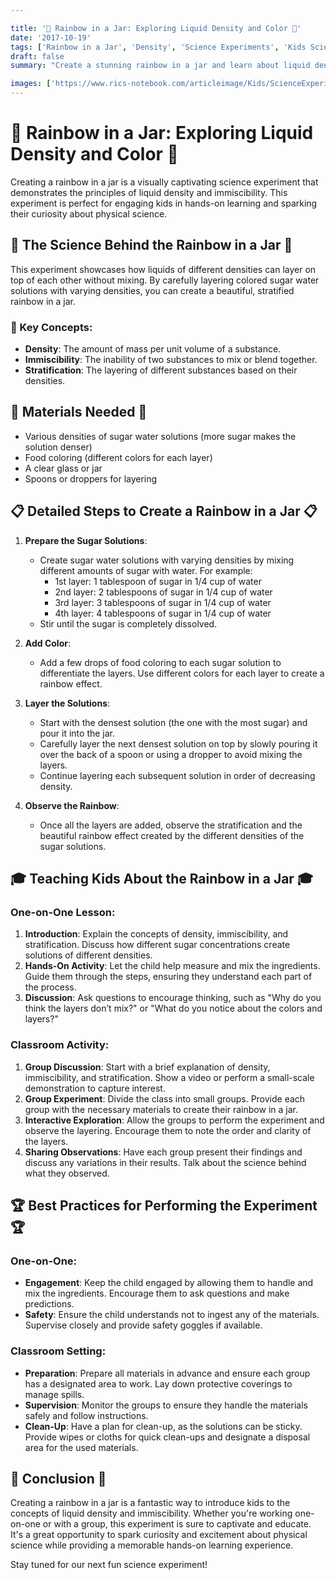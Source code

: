 ```yaml
---

title: '🌈 Rainbow in a Jar: Exploring Liquid Density and Color 🌈'
date: '2017-10-19'
tags: ['Rainbow in a Jar', 'Density', 'Science Experiments', 'Kids Science', 'Physics', 'Fun with Science']
draft: false
summary: "Create a stunning rainbow in a jar and learn about liquid density. This blog post explains the science behind this colorful experiment and provides detailed steps for conducting it with kids, either one-on-one or in a classroom setting."

images: ['https://www.rics-notebook.com/articleimage/Kids/ScienceExperiments/RainbowInAJar.webp']
---
```


# 🌈 Rainbow in a Jar: Exploring Liquid Density and Color 🌈

Creating a rainbow in a jar is a visually captivating science experiment that demonstrates the principles of liquid density and immiscibility. This experiment is perfect for engaging kids in hands-on learning and sparking their curiosity about physical science.

## 🔬 The Science Behind the Rainbow in a Jar 🔬

This experiment showcases how liquids of different densities can layer on top of each other without mixing. By carefully layering colored sugar water solutions with varying densities, you can create a beautiful, stratified rainbow in a jar.

### 🌟 Key Concepts:

- **Density**: The amount of mass per unit volume of a substance.
- **Immiscibility**: The inability of two substances to mix or blend together.
- **Stratification**: The layering of different substances based on their densities.

## 🧪 Materials Needed 🧪

- Various densities of sugar water solutions (more sugar makes the solution denser)
- Food coloring (different colors for each layer)
- A clear glass or jar
- Spoons or droppers for layering

## 📋 Detailed Steps to Create a Rainbow in a Jar 📋

1. **Prepare the Sugar Solutions**:
   - Create sugar water solutions with varying densities by mixing different amounts of sugar with water. For example:
     - 1st layer: 1 tablespoon of sugar in 1/4 cup of water
     - 2nd layer: 2 tablespoons of sugar in 1/4 cup of water
     - 3rd layer: 3 tablespoons of sugar in 1/4 cup of water
     - 4th layer: 4 tablespoons of sugar in 1/4 cup of water
   - Stir until the sugar is completely dissolved.

2. **Add Color**:
   - Add a few drops of food coloring to each sugar solution to differentiate the layers. Use different colors for each layer to create a rainbow effect.

3. **Layer the Solutions**:
   - Start with the densest solution (the one with the most sugar) and pour it into the jar.
   - Carefully layer the next densest solution on top by slowly pouring it over the back of a spoon or using a dropper to avoid mixing the layers.
   - Continue layering each subsequent solution in order of decreasing density.

4. **Observe the Rainbow**:
   - Once all the layers are added, observe the stratification and the beautiful rainbow effect created by the different densities of the sugar solutions.

## 🎓 Teaching Kids About the Rainbow in a Jar 🎓

### One-on-One Lesson:

1. **Introduction**: Explain the concepts of density, immiscibility, and stratification. Discuss how different sugar concentrations create solutions of different densities.
2. **Hands-On Activity**: Let the child help measure and mix the ingredients. Guide them through the steps, ensuring they understand each part of the process.
3. **Discussion**: Ask questions to encourage thinking, such as "Why do you think the layers don’t mix?" or "What do you notice about the colors and layers?"

### Classroom Activity:

1. **Group Discussion**: Start with a brief explanation of density, immiscibility, and stratification. Show a video or perform a small-scale demonstration to capture interest.
2. **Group Experiment**: Divide the class into small groups. Provide each group with the necessary materials to create their rainbow in a jar.
3. **Interactive Exploration**: Allow the groups to perform the experiment and observe the layering. Encourage them to note the order and clarity of the layers.
4. **Sharing Observations**: Have each group present their findings and discuss any variations in their results. Talk about the science behind what they observed.

## 🏆 Best Practices for Performing the Experiment 🏆

### One-on-One:

- **Engagement**: Keep the child engaged by allowing them to handle and mix the ingredients. Encourage them to ask questions and make predictions.
- **Safety**: Ensure the child understands not to ingest any of the materials. Supervise closely and provide safety goggles if available.

### Classroom Setting:

- **Preparation**: Prepare all materials in advance and ensure each group has a designated area to work. Lay down protective coverings to manage spills.
- **Supervision**: Monitor the groups to ensure they handle the materials safely and follow instructions.
- **Clean-Up**: Have a plan for clean-up, as the solutions can be sticky. Provide wipes or cloths for quick clean-ups and designate a disposal area for the used materials.

## 🌟 Conclusion 🌟

Creating a rainbow in a jar is a fantastic way to introduce kids to the concepts of liquid density and immiscibility. Whether you're working one-on-one or with a group, this experiment is sure to captivate and educate. It's a great opportunity to spark curiosity and excitement about physical science while providing a memorable hands-on learning experience.

Stay tuned for our next fun science experiment!
